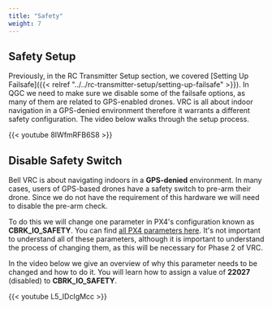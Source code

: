 ```yaml
---
title: "Safety"
weight: 7
---
```


## Safety Setup

Previously, in the RC Transmitter Setup section, we covered 
[Setting Up Failsafe]({{< relref "../../rc-transmitter-setup/setting-up-failsafe" >}}). 
In QGC we need to make sure we disable some of the failsafe options, as many of 
them are related to GPS-enabled drones. VRC is all about indoor navigation in a 
GPS-denied environment therefore it warrants a different safety configuration. 
The video below walks through the setup process.

{{< youtube 8IWfmRFB6S8 >}}

## Disable Safety Switch

Bell VRC is about navigating indoors in a **GPS-denied** environment. 
In many cases, users of GPS-based drones have a safety switch to pre-arm their drone. 
Since we do not have the requirement of this hardware we will need to 
disable the pre-arm check.

To do this we will change one parameter in PX4's configuration known as 
**CBRK_IO_SAFETY**. You can find 
[all PX4 parameters here](https://docs.px4.io/v1.11/en/advanced_config/parameter_reference.html). 
It's not important to  understand all of these parameters, although it is 
important to understand  the process of changing them, as this will be necessary 
for Phase 2 of VRC.

In the video below we give an overview of why this parameter needs to be 
changed and how to do it. You will learn how to assign a value of **22027** 
(disabled) to **CBRK_IO_SAFETY**.

{{< youtube L5_IDcIgMcc >}}
